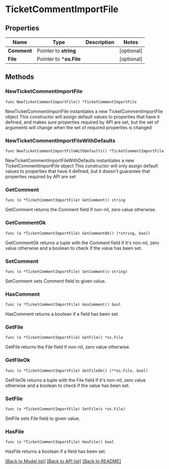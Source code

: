 # TicketCommentImportFile

## Properties

Name | Type | Description | Notes
------------ | ------------- | ------------- | -------------
**Comment** | Pointer to **string** |  | [optional] 
**File** | Pointer to ***os.File** |  | [optional] 

## Methods

### NewTicketCommentImportFile

`func NewTicketCommentImportFile() *TicketCommentImportFile`

NewTicketCommentImportFile instantiates a new TicketCommentImportFile object
This constructor will assign default values to properties that have it defined,
and makes sure properties required by API are set, but the set of arguments
will change when the set of required properties is changed

### NewTicketCommentImportFileWithDefaults

`func NewTicketCommentImportFileWithDefaults() *TicketCommentImportFile`

NewTicketCommentImportFileWithDefaults instantiates a new TicketCommentImportFile object
This constructor will only assign default values to properties that have it defined,
but it doesn't guarantee that properties required by API are set

### GetComment

`func (o *TicketCommentImportFile) GetComment() string`

GetComment returns the Comment field if non-nil, zero value otherwise.

### GetCommentOk

`func (o *TicketCommentImportFile) GetCommentOk() (*string, bool)`

GetCommentOk returns a tuple with the Comment field if it's non-nil, zero value otherwise
and a boolean to check if the value has been set.

### SetComment

`func (o *TicketCommentImportFile) SetComment(v string)`

SetComment sets Comment field to given value.

### HasComment

`func (o *TicketCommentImportFile) HasComment() bool`

HasComment returns a boolean if a field has been set.

### GetFile

`func (o *TicketCommentImportFile) GetFile() *os.File`

GetFile returns the File field if non-nil, zero value otherwise.

### GetFileOk

`func (o *TicketCommentImportFile) GetFileOk() (**os.File, bool)`

GetFileOk returns a tuple with the File field if it's non-nil, zero value otherwise
and a boolean to check if the value has been set.

### SetFile

`func (o *TicketCommentImportFile) SetFile(v *os.File)`

SetFile sets File field to given value.

### HasFile

`func (o *TicketCommentImportFile) HasFile() bool`

HasFile returns a boolean if a field has been set.


[[Back to Model list]](../README.md#documentation-for-models) [[Back to API list]](../README.md#documentation-for-api-endpoints) [[Back to README]](../README.md)


